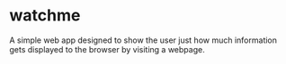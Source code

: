 # watchme
A simple web app designed to show the user just how much information gets displayed to the browser by visiting a webpage. 
